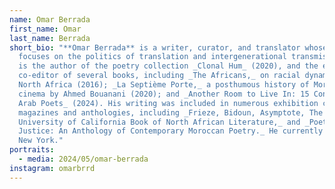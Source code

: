```yaml
---
name: Omar Berrada
first_name: Omar
last_name: Berrada
short_bio: "**Omar Berrada** is a writer, curator, and translator whose work
  focuses on the politics of translation and intergenerational transmission. He
  is the author of the poetry collection _Clonal Hum_ (2020), and the editor or
  co-editor of several books, including _The Africans,_ on racial dynamics in
  North Africa (2016); _La Septième Porte,_ a posthumous history of Moroccan
  cinema by Ahmed Bouanani (2020); and _Another Room to Live In: 15 Contemporary
  Arab Poets_ (2024). His writing was included in numerous exhibition catalogs,
  magazines and anthologies, including _Frieze, Bidoun, Asymptote, The
  University of California Book of North African Literature,_ and _Poetic
  Justice: An Anthology of Contemporary Moroccan Poetry._ He currently lives in
  New York."
portraits:
  - media: 2024/05/omar-berrada
instagram: omarbrrd
---
```

